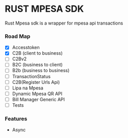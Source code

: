 # RUST MPESA SDK
 Rust Mpesa sdk is a wrapper for mpesa api transactions
### Road Map
- [X] Accesstoken
- [X] C2B (client to business)
- [ ] C2Bv2
- [ ] B2C (business to client)
- [ ] B2b (business to business)
- [ ] TransactionStatus
- [ ] C2B(Register Urls Api)
- [ ] Lipa na Mpesa
- [ ] Dynamic Mpesa QR API
- [ ] Bill Manager Generic API
- [ ] Tests

### Features
- Async

